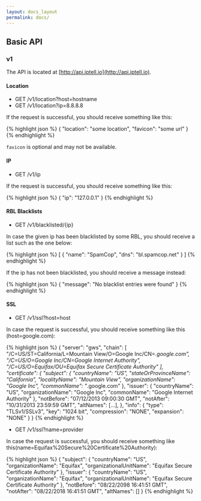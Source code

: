 ```yaml
---
layout: docs_layout
permalink: docs/
---
```


## Basic API

### v1

The API is located at [http://api.iptell.io](http://api.iptell.io).

#### Location

* GET /v1/location?host=hostname
* GET /v1/location?ip=8.8.8.8

If the request is successful, you should receive something like this:

{% highlight json %}
{
  "location": "some location",
  "favicon": "some url"
}
{% endhighlight %}

`favicon` is optional and may not be available.

#### IP

* GET /v1/ip

If the request is successful, you should receive something like this:

{% highlight json %}
{
  "ip": "127.0.0.1"
}
{% endhighlight %}

#### RBL Blacklists

* GET /v1/blacklisted/{ip}

In case the given ip has been blacklisted by some RBL, you should receive a list such as the one below:

{% highlight json %}
[
  {
    "name": "SpamCop",
    "dns": "bl.spamcop.net"
  }
]
{% endhighlight %}

If the ip has not been blacklisted, you should receive a message instead:

{% highlight json %}
{
  "message": "No blacklist entries were found"
}
{% endhighlight %}

#### SSL

* GET /v1/ssl?host=host

In case the request is successful, you should receive something like this (host=google.com):

{% highlight json %}
{
  "server": "gws",
  "chain": [
    "/C=US/ST=California/L=Mountain View/O=Google Inc/CN=*.google.com",
    "/C=US/O=Google Inc/CN=Google Internet Authority",
    "/C=US/O=Equifax/OU=Equifax Secure Certificate Authority"
  ],
  "certificate": {
    "subject": {
      "countryName": "US",
      "stateOrProvinceName": "California",
      "localityName": "Mountain View",
      "organizationName": "Google Inc",
      "commonName": "*.google.com"
    },
    "issuer": {
      "countryName": "US",
      "organizationName": "Google Inc",
      "commonName": "Google Internet Authority"
    },
    "notBefore": "07/12/2013 09:00:30 GMT",
    "notAfter": "10/31/2013 23:59:59 GMT",
    "altNames": [...],
  },
  "info": {
    "type": "TLSv1/SSLv3",
    "key": "1024 bit",
    "compression": "NONE",
    "expansion": "NONE"
  }
}
{% endhighlight %}

* GET /v1/ssl?name=provider

In case the request is successful, you should receive something like this(name=Equifax%20Secure%20Certificate%20Authority):

{% highlight json %}
{
  "subject": {
    "countryName": "US",
    "organizationName": "Equifax",
    "organizationalUnitName": "Equifax Secure Certificate Authority"
  },
  "issuer": {
    "countryName": "US",
    "organizationName": "Equifax",
    "organizationalUnitName": "Equifax Secure Certificate Authority"
  },
  "notBefore": "08/22/2098 16:41:51 GMT",
  "notAfter": "08/22/2018 16:41:51 GMT",
  "altNames": []
}
{% endhighlight %}
